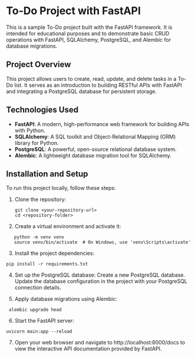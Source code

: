 # To-Do Project with FastAPI

This is a sample To-Do project built with the FastAPI framework. It is intended for educational purposes and to demonstrate basic CRUD operations with FastAPI, SQLAlchemy, PostgreSQL, and Alembic for database migrations.

## Project Overview

This project allows users to create, read, update, and delete tasks in a To-Do list. It serves as an introduction to building RESTful APIs with FastAPI and integrating a PostgreSQL database for persistent storage.

## Technologies Used

- **FastAPI**: A modern, high-performance web framework for building APIs with Python.
- **SQLAlchemy**: A SQL toolkit and Object-Relational Mapping (ORM) library for Python.
- **PostgreSQL**: A powerful, open-source relational database system.
- **Alembic**: A lightweight database migration tool for SQLAlchemy.

## Installation and Setup

To run this project locally, follow these steps:

1. Clone the repository:
   ```
   git clone <your-repository-url>
   cd <repository-folder>
   ```
   
2. Create a virtual environment and activate it:
```
   python -m venv venv
   source venv/bin/activate  # On Windows, use 'venv\Scripts\activate'
```

3. Install the project dependencies:
```
pip install -r requirements.txt
```

4. Set up the PostgreSQL database:
Create a new PostgreSQL database.
Update the database configuration in the project with your PostgreSQL connection details.

5. Apply database migrations using Alembic:
```
 alembic upgrade head
```
6. Start the FastAPI server:
```
uvicorn main:app --reload
```
7. Open your web browser and navigate to http://localhost:8000/docs to view the interactive API documentation provided by FastAPI.
